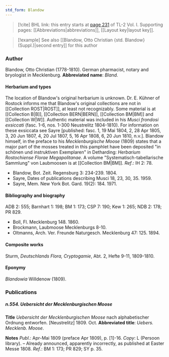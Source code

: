 ```yaml
---
std_form: Blandow
---
```


> [!cite] BHL link: this entry starts at [page 231](https://www.biodiversitylibrary.org/page/33120362) of TL-2 Vol. I.
> Supporting pages: [[Abbreviations|abbreviations]], [[Layout key|layout key]].

> [!example] See also [[Blandow, Otto Christian {std. Blandow} (Suppl.)|second entry]] for this author

### Author

Blandow, Otto Christian (1778-1810). German pharmacist, notary and bryologist in Mecklenburg. 
**Abbreviated name**: *Bland.*

#### Herbarium and types

The location of Blandow's original herbarium is unknown. Dr. E. Kühner of Rostock informs me that Blandow's original collections are not in [[Collection ROST|ROST]], at least not recognizably. Some material is at [[Collection B|B]], [[Collection BERN|BERN]], [[Collection BM|BM]] and [[Collection W|W]]. Authentic material was included in his *Musci frondosi exsiccati* (fasc. 1-6, nos. 1-300 Neustrelitz 1804-1810). For information on these exsiccata see Sayre \[published: fasc. 1, 19 Mai 1804, 2, 28 Apr 1805, 3, 20 Jun 1807, 4, 20 Jul 1807, 5, 16 Apr 1808, 6, 20 Jun 1810, n.v.\]. Blandow himself, in the preface to his *Mecklenburgische Moose* (1809) states that a major part of the mosses treated in this pamphlet have been deposited "in schönen und instruktiven Exemplaren" in Detharding: *Herbarium Rostochiense Florae Megapolitanae*. A volume "Systematisch-tabellarische Sammlung" von Laubmoosen is at [[Collection BM|BM]].
*Ref*.: IH 2: 78.
- Blandow, Bot. Zeit. Regensburg 3: 234-239. 1804.
- Sayre, Dates of publications describing Musci 18, 23, 30, 35. 1959.
- Sayre, Mem. New York Bot. Gard. 19(2): 184. 1971.

#### Bibliography and biography

ADB 2: 555; Barnhart 1: 198; BM 1: 173; CSP 7: 190; Kew 1: 265; NDB 2: 178; PR 829.
- Boll, Fl. Mecklenburg 148. 1860.
- Brockmann, Laubmoose Mecklenburgs 8-10.
- Oltmanns, Arch. Ver. Freunde Naturgesch. Mecklenburg 47: 125. 1894.

#### Composite works

Sturm, *Deutschlands Flora, Cryptogamie*, Abt. 2, Hefte 9-11, 1809-1810.

#### Eponymy

*Blandowia* Willdenow (1809).

### Publications

##### n.554. Uebersicht der Mecklenburgischen Moose

**Title**
*Uebersicht der Mecklenburgischen Moose* nach alphabetischer Ordnung entworfen. \[Neustrelitz\] 1809. Oct.
**Abbreviated title**: *Uebers. Mecklenb. Moose*.

**Notes**
*Publ*.: Apr-Mai 1809 (preface Apr 1809), p. \[1\]-16. *Copy*: L (Persoon library). – Already announced, apparently incorrectly, as published at Easter Messe 1808.
*Ref*.: BM 1: 173; PR 829; SY p. 35.

